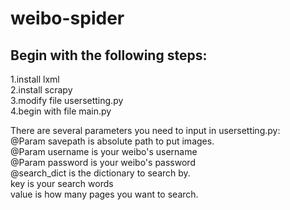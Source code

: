 # weibo-spider
## Begin with the following steps:
 1.install lxml  
 2.install scrapy  
 3.modify file usersetting.py  
 4.begin with file main.py
   
 There are several parameters you need to input in usersetting.py:  
 @Param savepath is absolute path to put images.  
 @Param username is your weibo's username  
 @Param password is your weibo's password  
 @search_dict is the dictionary to search by.  
    key is your search words  
    value is how many pages you want to search.  
